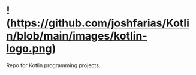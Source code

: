 # !(https://github.com/joshfarias/Kotlin/blob/main/images/kotlin-logo.png)
Repo for Kotlin programming projects.
